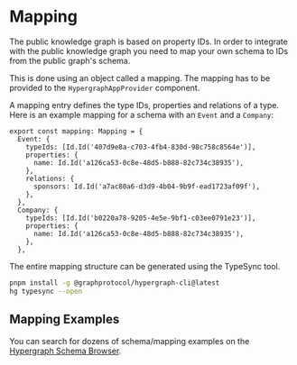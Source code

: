 # Mapping

The public knowledge graph is based on property IDs. In order to integrate with the public knowledge graph you need to map your own schema to IDs from the public graph's schema.

This is done using an object called a mapping. The mapping has to be provided to the `HypergraphAppProvider` component.

A mapping entry defines the type IDs, properties and relations of a type. Here is an example mapping for a schema with an `Event` and a `Company`:

```tsx
export const mapping: Mapping = {
  Event: {
    typeIds: [Id.Id('407d9e8a-c703-4fb4-830d-98c758c8564e')],
    properties: {
      name: Id.Id('a126ca53-0c8e-48d5-b888-82c734c38935'),
    },
    relations: {
      sponsors: Id.Id('a7ac80a6-d3d9-4b04-9b9f-ead1723af09f'),
    },
  },
  Company: {
    typeIds: [Id.Id('b0220a78-9205-4e5e-9bf1-c03ee0791e23')],
    properties: {
      name: Id.Id('a126ca53-0c8e-48d5-b888-82c734c38935'),
    },
  },
```

The entire mapping structure can be generated using the TypeSync tool.

```bash
pnpm install -g @graphprotocol/hypergraph-cli@latest
hg typesync --open
```

## Mapping Examples

You can search for dozens of schema/mapping examples on the [Hypergraph Schema Browser](https://schema-browser.vercel.app/).